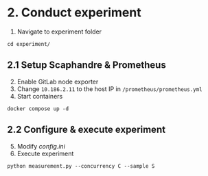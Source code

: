 # 2. Conduct experiment
1. Navigate to experiment folder
```
cd experiment/
```

## 2.1 Setup Scaphandre & Prometheus
2. Enable GitLab node exporter
3. Change `10.186.2.11` to the host IP in `/prometheus/prometheus.yml`
4. Start containers
```shell
docker compose up -d
```

## 2.2 Configure & execute experiment
5. Modify _config.ini_
6. Execute experiment
```shell
python measurement.py --concurrency C --sample S
```